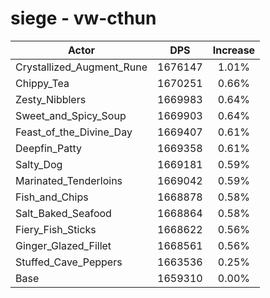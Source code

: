 # siege - vw-cthun
| Actor | DPS | Increase |
|---|:---:|:---:|
|Crystallized_Augment_Rune|1676147|1.01%|
|Chippy_Tea|1670251|0.66%|
|Zesty_Nibblers|1669983|0.64%|
|Sweet_and_Spicy_Soup|1669903|0.64%|
|Feast_of_the_Divine_Day|1669407|0.61%|
|Deepfin_Patty|1669358|0.61%|
|Salty_Dog|1669181|0.59%|
|Marinated_Tenderloins|1669042|0.59%|
|Fish_and_Chips|1668878|0.58%|
|Salt_Baked_Seafood|1668864|0.58%|
|Fiery_Fish_Sticks|1668622|0.56%|
|Ginger_Glazed_Fillet|1668561|0.56%|
|Stuffed_Cave_Peppers|1663536|0.25%|
|Base|1659310|0.00%|
